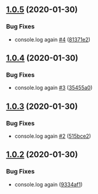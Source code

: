 ## [1.0.5](https://github.com/westmark/semantic-release-test/compare/@westmark/pkg-a-v1.0.4...@westmark/pkg-a-v1.0.5) (2020-01-30)


### Bug Fixes

* console.log again [#4](https://github.com/westmark/semantic-release-test/issues/4) ([81371e2](https://github.com/westmark/semantic-release-test/commit/81371e2b01a9b3ac879b97071cef78e0009cb49b))

## [1.0.4](https://github.com/westmark/semantic-release-test/compare/@westmark/pkg-a-v1.0.3...@westmark/pkg-a-v1.0.4) (2020-01-30)


### Bug Fixes

* console.log again [#3](https://github.com/westmark/semantic-release-test/issues/3) ([35455a0](https://github.com/westmark/semantic-release-test/commit/35455a05cbafa0cb6abcc1d22feef444b224e01d))

## [1.0.3](https://github.com/westmark/semantic-release-test/compare/@westmark/pkg-a-v1.0.2...@westmark/pkg-a-v1.0.3) (2020-01-30)


### Bug Fixes

* console.log again [#2](https://github.com/westmark/semantic-release-test/issues/2) ([515bce2](https://github.com/westmark/semantic-release-test/commit/515bce2bfc465615348c95a34073ebbcfe5d6414))

## [1.0.2](https://github.com/westmark/semantic-release-test/compare/@westmark/pkg-a-v1.0.1...@westmark/pkg-a-v1.0.2) (2020-01-30)


### Bug Fixes

* console.log again ([9334af1](https://github.com/westmark/semantic-release-test/commit/9334af18c901fec939728509d49f9396e0633d76))
